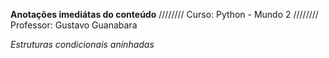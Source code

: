**Anotações imediátas do conteúdo** 
////////
Curso: Python - Mundo 2
////////
Professor: Gustavo Guanabara

*Estruturas condicionais aninhadas*
